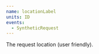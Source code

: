 ```yaml
---
name: locationLabel
units: ID
events:
  - SyntheticRequest
---
```


The request location (user friendly).